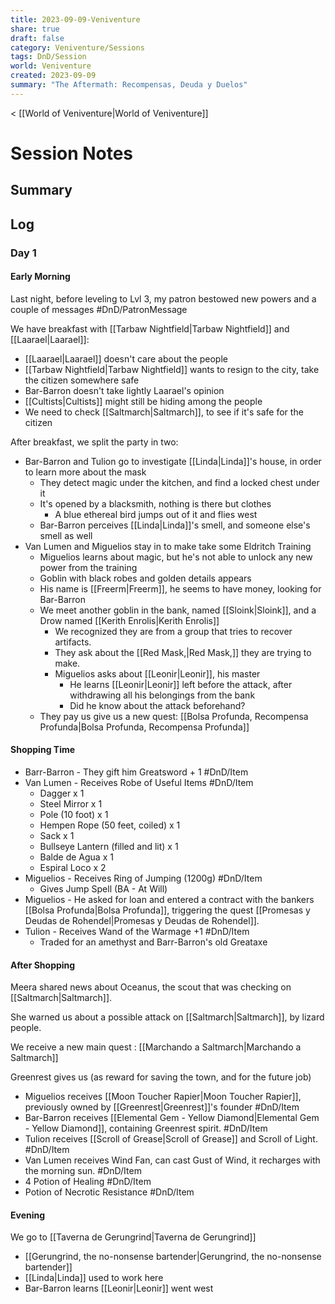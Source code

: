 ```yaml
---
title: 2023-09-09-Veniventure
share: true
draft: false
category: Veniventure/Sessions
tags: DnD/Session
world: Veniventure
created: 2023-09-09
summary: "The Aftermath: Recompensas, Deuda y Duelos"
---
```

< [[World of Veniventure|World of Veniventure]]

# Session Notes

## Summary

## Log

### Day 1

#### Early Morning

Last night, before leveling to Lvl 3, my patron bestowed new powers and a couple of messages #DnD/PatronMessage 

We have breakfast with [[Tarbaw Nightfield|Tarbaw Nightfield]] and [[Laarael|Laarael]]:
- [[Laarael|Laarael]] doesn't care about the people
- [[Tarbaw Nightfield|Tarbaw Nightfield]] wants to resign to the city, take the citizen somewhere safe
- Bar-Barron doesn't take lightly Laarael's opinion
- [[Cultists|Cultists]] might still be hiding among the people
- We need to check [[Saltmarch|Saltmarch]], to see if it's safe for the citizen

After breakfast, we split the party in two:

- Bar-Barron and Tulion go to investigate [[Linda|Linda]]'s house, in order to learn more about the mask
	- They detect magic under the kitchen, and find a locked chest under it
	- It's opened by a blacksmith, nothing is there but clothes
		- A blue ethereal bird jumps out of it and flies west
	- Bar-Barron perceives [[Linda|Linda]]'s smell, and someone else's smell as well
- Van Lumen and Miguelios stay in to make take some Eldritch Training 
	- Miguelios learns about magic, but he's not able to unlock any new power from the training
	- Goblin with black robes and golden details appears
	- His name is [[Freerm|Freerm]], he seems to have money, looking for Bar-Barron
	- We meet another goblin in the bank, named [[Sloink|Sloink]], and a Drow named [[Kerith Enrolis|Kerith Enrolis]]
		- We recognized they are from a group that tries to recover artifacts.
		- They ask about the [[Red Mask,|Red Mask,]] they are trying to make.
		- Miguelios asks about [[Leonir|Leonir]], his master
			- He learns [[Leonir|Leonir]] left before the attack, after withdrawing all his belongings from the bank
			- Did he know about the attack beforehand?
	- They pay us give us a new quest: [[Bolsa Profunda, Recompensa Profunda|Bolsa Profunda, Recompensa Profunda]] 
	
#### Shopping Time

- Barr-Barron - They gift him Greatsword + 1  #DnD/Item 
- Van Lumen - Receives Robe of Useful Items #DnD/Item
	- Dagger x 1
	- Steel Mirror x 1 
	- Pole (10 foot) x 1
	- Hempen Rope (50 feet, coiled) x 1
	- Sack x 1
	- Bullseye Lantern (filled and lit) x 1
	- Balde de Agua x 1
	- Espiral Loco x 2
- Miguelios - Receives Ring of Jumping (1200g) #DnD/Item
	- Gives Jump Spell (BA - At Will)  
- Miguelios - He asked for loan and entered a contract with the bankers [[Bolsa Profunda|Bolsa Profunda]], triggering the quest [[Promesas y Deudas de Rohendel|Promesas y Deudas de Rohendel]].
- Tulion - Receives Wand of the Warmage +1 #DnD/Item
	- Traded for an amethyst and Barr-Barron's old Greataxe	
#### After Shopping

Meera shared news about Oceanus, the scout that was checking on [[Saltmarch|Saltmarch]].

She warned us about a possible attack on [[Saltmarch|Saltmarch]], by lizard people.

We receive a new main quest : [[Marchando a Saltmarch|Marchando a Saltmarch]] 

Greenrest gives us (as reward for saving the town, and for the future job) 
- Miguelios receives [[Moon Toucher Rapier|Moon Toucher Rapier]], previously owned by  [[Greenrest|Greenrest]]'s founder #DnD/Item
- Bar-Barron receives [[Elemental Gem - Yellow Diamond|Elemental Gem - Yellow Diamond]], containing Greenrest spirit. #DnD/Item
- Tulion receives [[Scroll of Grease|Scroll of Grease]] and Scroll of Light. #DnD/Item
- Van Lumen receives Wind Fan, can cast Gust of Wind, it recharges with the morning sun. #DnD/Item
- 4 Potion of Healing #DnD/Item
- Potion of Necrotic Resistance #DnD/Item

#### Evening

We go to [[Taverna de Gerungrind|Taverna de Gerungrind]]
- [[Gerungrind, the no-nonsense bartender|Gerungrind, the no-nonsense bartender]]
- [[Linda|Linda]] used to work here
- Bar-Barron learns [[Leonir|Leonir]] went west

